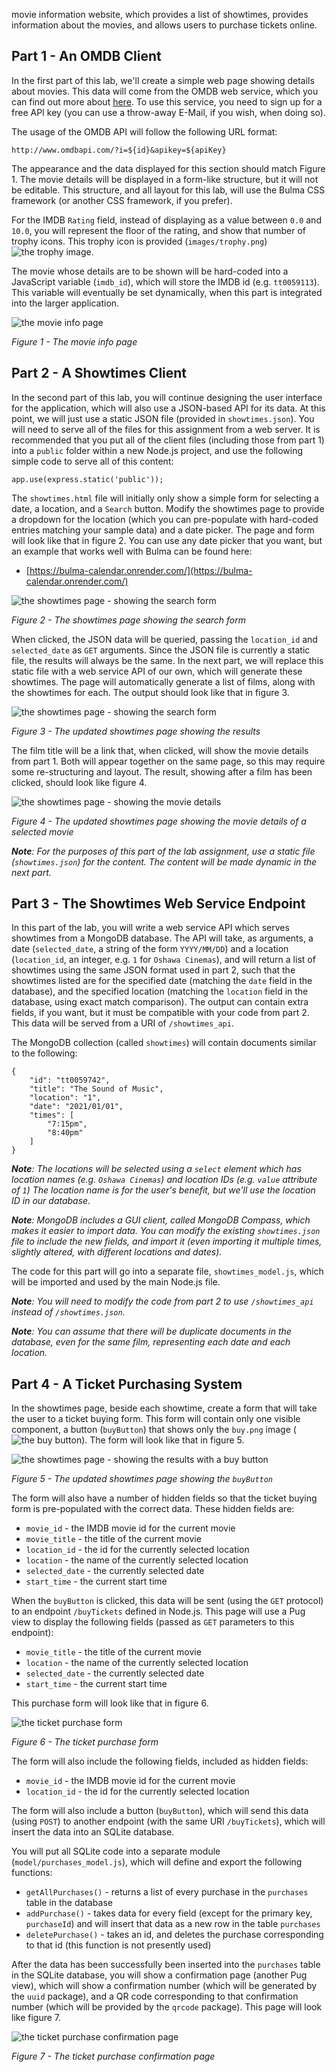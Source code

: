 movie information website, which provides a list of showtimes, provides information about the movies, and allows users to purchase tickets online.


## Part 1 - An OMDB Client

In the first part of this lab, we'll create a simple web page showing details about movies.  This data will come from the OMDB web service, which you can find out more about [here](https://www.omdbapi.com).  To use this service, you need to sign up for a free API key (you can use a throw-away E-Mail, if you wish, when doing so).

The usage of the OMDB API will follow the following URL format:

`http://www.omdbapi.com/?i=${id}&apikey=${apiKey}`

The appearance and the data displayed for this section should match Figure 1.  The movie details will be displayed in a form-like structure, but it will not be editable.  This structure, and all layout for this lab, will use the Bulma CSS framework (or another CSS framework, if you prefer).

For the IMDB `Rating` field, instead of displaying as a value between `0.0` and `10.0`, you will represent the floor of the rating, and show that number of trophy icons.  This trophy icon is provided (`images/trophy.png`) ![the trophy image](images/trophy.png).

The movie whose details are to be shown will be hard-coded into a JavaScript variable (`imdb_id`), which will store the IMDB id (e.g. `tt0059113`).  This variable will eventually be set dynamically, when this part is integrated into the larger application.

![the movie info page](documentation_images/movie_info.png)

_Figure 1 - The movie info page_


## Part 2 - A Showtimes Client

In the second part of this lab, you will continue designing the user interface for the application, which will also use a JSON-based API for its data.  At this point, we will just use a static JSON file (provided in `showtimes.json`).  You will need to serve all of the files for this assignment from a web server.  It is recommended that you put all of the client files (including those from part 1) into a `public` folder within a new Node.js project, and use the following simple code to serve all of this content:

```
app.use(express.static('public'));
```

The `showtimes.html` file will initially only show a simple form for selecting a date, a location, and a `Search` button.  Modify the showtimes page to provide a dropdown for the location (which you can pre-populate with hard-coded entries matching your sample data) and a date picker.  The page and form will look like that in figure 2.  You can use any date picker that you want, but an example that works well with Bulma can be found here:
- [https://bulma-calendar.onrender.com/](https://bulma-calendar.onrender.com/)

![the showtimes page - showing the search form](documentation_images/showtimes_search1.png)

_Figure 2 - The showtimes page showing the search form_

When clicked, the JSON data will be queried, passing the `location_id` and `selected_date` as `GET` arguments.  Since the JSON file is currently a static file, the results will always be the same.  In the next part, we will replace this static file with a web service API of our own, which will generate these showtimes.  The page will automatically generate a list of films, along with the showtimes for each.  The output should look like that in figure 3.

![the showtimes page - showing the search form](documentation_images/showtimes_search2.png)

_Figure 3 - The updated showtimes page showing the results_

The film title will be a link that, when clicked, will show the movie details from part 1.  Both will appear together on the same page, so this may require some re-structuring and layout.  The result, showing after a film has been clicked, should look like figure 4.

![the showtimes page - showing the movie details](documentation_images/showtimes_search3.png)

_Figure 4 - The updated showtimes page showing the movie details of a selected movie_

_**Note**:  For the purposes of this part of the lab assignment, use a static file (`showtimes.json`) for the content.  The content will be made dynamic in the next part._


## Part 3 - The Showtimes Web Service Endpoint

In this part of the lab, you will write a web service API which serves showtimes from a MongoDB database.  The API will take, as arguments, a date (`selected_date`, a string of the form `YYYY/MM/DD`) and a location (`location_id`, an integer, e.g. `1` for `Oshawa Cinemas`), and will return a list of showtimes using the same JSON format used in part 2, such that the showtimes listed are for the specified date (matching the `date` field in the database), and the specified location (matching the `location` field in the database, using exact match comparison).  The output can contain extra fields, if you want, but it must be compatible with your code from part 2.  This data will be served from a URI of `/showtimes_api`.

The MongoDB collection (called `showtimes`) will contain documents similar to the following:

```
{
    "id": "tt0059742",
    "title": "The Sound of Music",
    "location": "1",
    "date": "2021/01/01",
    "times": [
        "7:15pm",
        "8:40pm"
    ]
}
```

_**Note**:  The locations will be selected using a `select` element which has location names (e.g. `Oshawa Cinemas`) and location IDs (e.g. `value` attribute of `1`)  The location name is for the user's benefit, but we'll use the location ID in our database._

_**Note**:  MongoDB includes a GUI client, called MongoDB Compass, which makes it easier to import data.   You can modify the existing `showtimes.json` file to include the new fields, and import it (even importing it multiple times, slightly altered, with different locations and dates)._

The code for this part will go into a separate file, `showtimes_model.js`, which will be imported and used by the main Node.js file.  

_**Note**:  You will need to modify the code from part 2 to use `/showtimes_api` instead of `/showtimes.json`._

_**Note**:  You can assume that there will be duplicate documents in the database, even for the same film, representing each date and each location._


## Part 4 - A Ticket Purchasing System

In the showtimes page, beside each showtime, create a form that will take the user to a ticket buying form.  This form will contain only one visible component, a button (`buyButton`) that shows only the `buy.png` image (![the buy button](images/buy.png)).  The form will look like that in figure 5.  

![the showtimes page - showing the results with a buy button](documentation_images/showtimes_buy.png)

_Figure 5 - The updated showtimes page showing the `buyButton`_

The form will also have a number of hidden fields so that the ticket buying form is pre-populated with the correct data.  These hidden fields are:

- `movie_id` - the IMDB movie id for the current movie
- `movie_title` - the title of the current movie 
- `location_id` - the id for the currently selected location
- `location` - the name of the currently selected location
- `selected_date` - the currently selected date
- `start_time` - the current start time

When the `buyButton` is clicked, this data will be sent (using the `GET` protocol) to an endpoint `/buyTickets` defined in Node.js.  This page will use a Pug view to display the following fields (passed as `GET` parameters to this endpoint):
- `movie_title` - the title of the current movie 
- `location` - the name of the currently selected location
- `selected_date` - the currently selected date
- `start_time` - the current start time

This purchase form will look like that in figure 6.

![the ticket purchase form](documentation_images/purchase_tickets.png)

_Figure 6 - The ticket purchase form_

The form will also include the following fields, included as hidden fields:
- `movie_id` - the IMDB movie id for the current movie
- `location_id` - the id for the currently selected location

The form will also include a button (`buyButton`), which will send this data (using `POST`) to another endpoint (with the same URI `/buyTickets`), which will insert the data into an SQLite database.

You will put all SQLite code into a separate module (`model/purchases_model.js`), which will define and export the following functions:
- `getAllPurchases()` - returns a list of every purchase in the `purchases` table in the database
- `addPurchase()` - takes data for every field (except for the primary key, `purchaseId`) and will insert that data as a new row in the table `purchases`
- `deletePurchase()` - takes an id, and deletes the purchase corresponding to that id (this function is not presently used)

After the data has been successfully been inserted into the `purchases` table in the SQLite database, you will show a confirmation page (another Pug view), which will show a confirmation number (which will be generated by the `uuid` package), and a QR code corresponding to that confirmation number (which will be provided by the `qrcode` package).  This page will look like figure 7.

![the ticket purchase confirmation page](documentation_images/confirmation.png)

_Figure 7 - The ticket purchase confirmation page_
